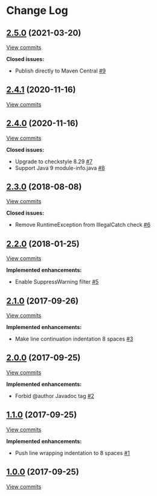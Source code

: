 # Change Log

## [2.5.0](https://github.com/joffrey-bion/checkstyle-config/tree/2.5.0) (2021-03-20)
[View commits](https://github.com/joffrey-bion/checkstyle-config/compare/2.4.1...2.5.0)

**Closed issues:**

- Publish directly to Maven Central [\#9](https://github.com/joffrey-bion/checkstyle-config/issues/9)

## [2.4.1](https://github.com/joffrey-bion/checkstyle-config/tree/2.4.1) (2020-11-16)
[View commits](https://github.com/joffrey-bion/checkstyle-config/compare/2.4.0...2.4.1)


## [2.4.0](https://github.com/joffrey-bion/checkstyle-config/tree/2.4.0) (2020-11-16)
[View commits](https://github.com/joffrey-bion/checkstyle-config/compare/2.3.0...2.4.0)

**Closed issues:**

- Upgrade to checkstyle 8.29 [\#7](https://github.com/joffrey-bion/checkstyle-config/issues/7)
- Support Java 9 module\-info.java [\#8](https://github.com/joffrey-bion/checkstyle-config/issues/8)

## [2.3.0](https://github.com/joffrey-bion/checkstyle-config/tree/2.3.0) (2018-08-08)
[View commits](https://github.com/joffrey-bion/checkstyle-config/compare/2.2.0...2.3.0)

**Closed issues:**

- Remove RuntimeException from IllegalCatch check [\#6](https://github.com/joffrey-bion/checkstyle-config/issues/6)

## [2.2.0](https://github.com/joffrey-bion/checkstyle-config/tree/2.2.0) (2018-01-25)
[View commits](https://github.com/joffrey-bion/checkstyle-config/compare/2.1.0...2.2.0)

**Implemented enhancements:**

- Enable SuppressWarning filter [\#5](https://github.com/joffrey-bion/checkstyle-config/issues/5)

## [2.1.0](https://github.com/joffrey-bion/checkstyle-config/tree/2.1.0) (2017-09-26)
[View commits](https://github.com/joffrey-bion/checkstyle-config/compare/2.0.0...2.1.0)

**Implemented enhancements:**

- Make line continuation indentation 8 spaces [\#3](https://github.com/joffrey-bion/checkstyle-config/issues/3)

## [2.0.0](https://github.com/joffrey-bion/checkstyle-config/tree/2.0.0) (2017-09-25)
[View commits](https://github.com/joffrey-bion/checkstyle-config/compare/1.1.0...2.0.0)

**Implemented enhancements:**

- Forbid @author Javadoc tag [\#2](https://github.com/joffrey-bion/checkstyle-config/issues/2)

## [1.1.0](https://github.com/joffrey-bion/checkstyle-config/tree/1.1.0) (2017-09-25)
[View commits](https://github.com/joffrey-bion/checkstyle-config/compare/1.0.0...1.1.0)

**Implemented enhancements:**

- Push line wrapping indentation to 8 spaces [\#1](https://github.com/joffrey-bion/checkstyle-config/issues/1)

## [1.0.0](https://github.com/joffrey-bion/checkstyle-config/tree/1.0.0) (2017-09-25)
[View commits](https://github.com/joffrey-bion/checkstyle-config/compare/67dece549d34ff3987e6d5d33deb2c1258abaa78...1.0.0)

